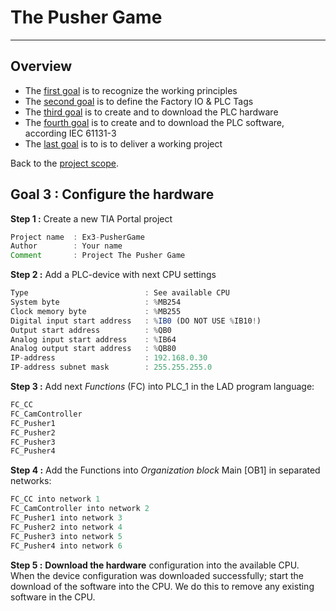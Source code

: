 # The Pusher Game
_____________________________________
## Overview
-   The [first goal](Ex03/Subchapter04_01.md) is to recognize the working principles
-   The [second goal](Ex03/Subchapter04_02.md) is to define the Factory IO & PLC Tags
-   The [third goal](Ex03/Subchapter04_03.md) is to create and to download the PLC hardware
-   The [fourth goal](Ex03/Subchapter04_04.md) is to create and to download the PLC software, according IEC 61131-3
-   The [last goal](Ex03/Subchapter04_05.md) is to is to deliver a working project

Back to the [project scope](Ex03/Subchapter04.md).

## Goal 3 : Configure the hardware
**Step 1 :** Create a new TIA Portal project
```javascript
Project name  : Ex3-PusherGame
Author        : Your name
Comment       : Project The Pusher Game
```

**Step 2 :** Add a PLC-device with next CPU settings
```javascript
Type                          : See available CPU
System byte                   : %MB254
Clock memory byte             : %MB255
Digital input start address   : %IB0 (DO NOT USE %IB10!)
Output start address          : %QB0
Analog input start address    : %IB64
Analog output start address   : %QB80
IP-address                    : 192.168.0.30
IP-address subnet mask        : 255.255.255.0
```

**Step 3 :** Add next *Functions* (FC) into PLC_1 in the LAD program language:
```javascript
FC_CC
FC_CamController
FC_Pusher1
FC_Pusher2
FC_Pusher3
FC_Pusher4
```

**Step 4 :** Add the Functions into *Organization block* Main [OB1] in separated networks:
```javascript
FC_CC into network 1
FC_CamController into network 2
FC_Pusher1 into network 3
FC_Pusher2 into network 4
FC_Pusher3 into network 5
FC_Pusher4 into network 6
```

**Step 5 :** **Download the hardware** configuration into the available CPU. When the device configuration was downloaded successfully; start the download of the software into the CPU. We do this to remove any existing software in the CPU.
